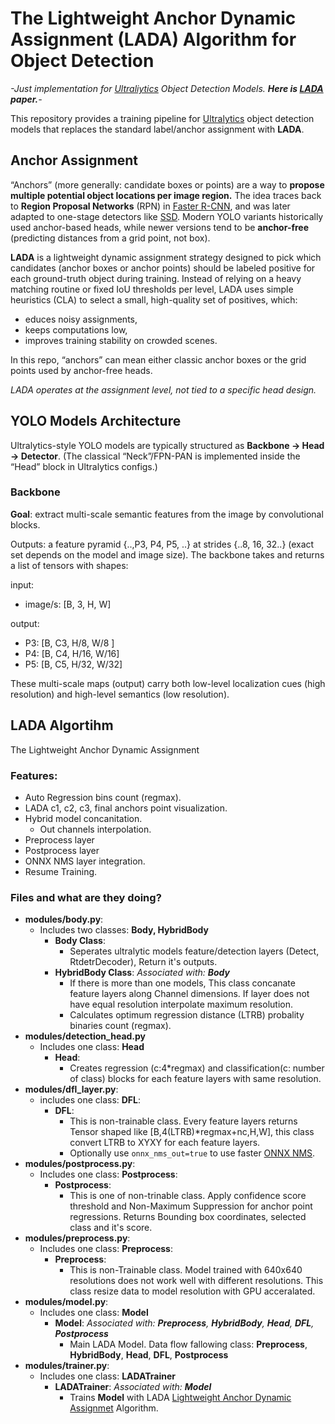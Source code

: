 # The Lightweight Anchor Dynamic Assignment (LADA) Algorithm for Object Detection
*-Just implementation for [Ultraliytics]() Object Detection Models. **Here is [LADA]() paper.**-*

This repository provides a training pipeline for [Ultralytics]() object detection models that replaces the standard label/anchor assignment with **LADA**.

## Anchor Assignment

“Anchors” (more generally: candidate boxes or points) are a way to **propose multiple potential object locations per image region.** The idea traces back to **Region Proposal Networks** (RPN) in [Faster R-CNN](), and was later adapted to one-stage detectors like [SSD](). Modern YOLO variants historically used anchor-based heads, while newer versions tend to be **anchor-free** (predicting distances from a grid point, not box).

**LADA** is a lightweight dynamic assignment strategy designed to pick which candidates (anchor boxes or anchor points) should be labeled positive for each ground-truth object during training. Instead of relying on a heavy matching routine or fixed IoU thresholds per level, LADA uses simple heuristics (CLA) to select a small, high-quality set of positives, which:
- educes noisy assignments,
- keeps computations low,
- improves training stability on crowded scenes.

In this repo, “anchors” can mean either classic anchor boxes or the grid points used by anchor-free heads. 

*LADA operates at the assignment level, not tied to a specific head design.*

## YOLO Models Architecture

Ultralytics-style YOLO models are typically structured as **Backbone → Head → Detector**. (The classical “Neck”/FPN-PAN is implemented inside the “Head” block in Ultralytics configs.)

### Backbone

**Goal**: extract multi-scale semantic features from the image by convolutional blocks.

Outputs: a feature pyramid {..,P3, P4, P5, ..} at strides {..8, 16, 32..} (exact set depends on the model and image size). The backbone takes and returns a list of tensors with shapes:

input: 
- image/s: [B, 3, H, W]

output:
- P3: [B, C3, H/8, W/8 ]
- P4: [B, C4, H/16, W/16]
- P5: [B, C5, H/32, W/32]

These multi-scale maps (output) carry both low-level localization cues (high resolution) and high-level semantics (low resolution).
























## LADA Algortihm

The Lightweight Anchor Dynamic Assignment



### Features:
- Auto Regression bins count (regmax).
- LADA c1, c2, c3, final anchors point visualization.
- Hybrid model concanitation.
    - Out channels interpolation.
- Preprocess layer
- Postprocess layer
- ONNX NMS layer integration.
- Resume Training.
### Files and what are they doing?
- **modules/body.py**:
    - Includes two classes: **Body, HybridBody**
        - **Body Class**:
            - Seperates ultralytic models feature/detection layers (Detect, RtdetrDecoder), Return it's outputs.
        - **HybridBody Class**: *Associated with: **Body***
            - If there is more than one models, This class concanate feature layers along Channel dimensions. If layer does not have equal resolution interpolate maximum resolution.
            - Calculates optimum regression distance (LTRB) probality binaries count (regmax).
- **modules/detection_head.py**
    - Includes one class: **Head**
        - **Head**:
            - Creates regression (c:4*regmax) and classification(c: number of class) blocks for each feature layers with same resolution.
- **modules/dfl_layer.py**:
    - includes one class: **DFL**:
        - **DFL**: 
            - This is non-trainable class. Every feature layers returns Tensor shaped like [B,4(LTRB)*regmax+nc,H,W], this class convert LTRB to XYXY for each feature layers.
            - Optionally use `onnx_nms_out=true` to use faster [ONNX NMS](https://onnx.ai/onnx/operators/onnx__NonMaxSuppression.html).
- **modules/postprocess.py**:
    - Includes one class: **Postprocess**:
        - **Postprocess**:
            - This is one of non-trinable class. Apply confidence score threshold and Non-Maximum Suppression for anchor point regressions. Returns Bounding box coordinates, selected class and it's score.
- **modules/preprocess.py**:
    - Includes one class: **Preprocess**:
        - **Preprocess**:
            - This is non-Trainable class. Model trained with 640x640 resolutions does not work well with different resolutions. This class resize data to model resolution with GPU acceralated.
- **modules/model.py**: 
    - Includes one class: **Model**
        - **Model**: *Associated with: **Preprocess**, **HybridBody**, **Head**, **DFL**, **Postprocess***
            - Main LADA Model. Data flow fallowing class: **Preprocess**, **HybridBody**, **Head**, **DFL**, **Postprocess**
- **modules/trainer.py**:
    - Includes one class: **LADATrainer**
        - **LADATrainer**: *Associated with: **Model***
            - Trains **Model** with LADA [Lightweight Anchor Dynamic Assignmet](https://doi.org/10.3390/s23146306) Algorithm. 
    


